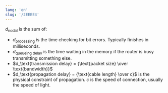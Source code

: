 ```yaml
---
lang: 'en'
slug: '/2EEEE4'
---
```


$d_\text{nodal}$ is the sum of:

- $d_\text{processing}$ is the time checking for bit errors. Typically finishes in milliseconds.
- $d_\text{queueing delay}$ is the time waiting in the memory if the router is busy transmitting something else.
- $d_\text{transmission delay} = {\text{packet size} \over \text{bandwidth}}$
- $d_\text{propagation delay} = {\text{cable length} \over c}$ is the physical constraint of propagation. $c$ is the speed of connection, usually the speed of light.

